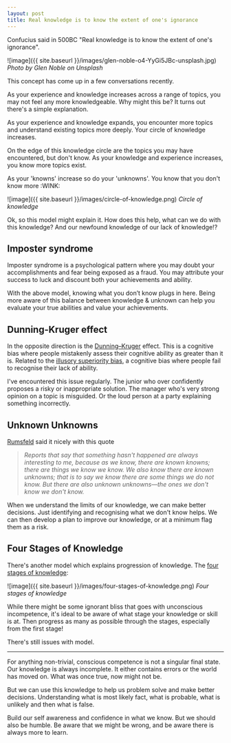 ```yaml
---
layout: post
title: Real knowledge is to know the extent of one's ignorance
---
```


Confucius said in 500BC "Real knowledge is to know the extent of one's ignorance".

![image]({{ site.baseurl }}/images/glen-noble-o4-YyGi5JBc-unsplash.jpg)
_Photo by Glen Noble on Unsplash_

This concept has come up in a few conversations recently.

As your experience and knowledge increases across a range of topics, you may not feel any more knowledgeable. Why might this be? It turns out there's a simple explanation.

As your experience and knowledge expands, you encounter more topics and understand existing topics more deeply. Your circle of knowledge increases.

On the edge of this knowledge circle are the topics you may have encountered, but don't know. As your knowledge and experience increases, you know more topics exist.

As your 'knowns' increase so do your 'unknowns'. You know that you don't know more :WINK:

![image]({{ site.baseurl }}/images/circle-of-knowledge.png)
_Circle of knowledge_

Ok, so this model might explain it. How does this help, what can we do with this knowledge? And our newfound knowledge of our lack of knowledge!?

## Imposter syndrome

Imposter syndrome is a psychological pattern where you may doubt your accomplishments and fear being exposed as a fraud. You may attribute your success to luck and discount both your achievements and ability.

With the above model, knowing what you don’t know plugs in here. Being more aware of this balance between knowledge & unknown can help you evaluate your true abilities and value your achievements.

## Dunning-Kruger effect

In the opposite direction is the [Dunning–Kruger](https://en.wikipedia.org/wiki/Dunning–Kruger_effect) effect. This is a cognitive bias where people mistakenly assess their cognitive ability as greater than it is. Related to the [illusory superiority bias](https://en.m.wikipedia.org/wiki/Illusory_superiority), a cognitive bias where people fail to recognise their lack of ability.

I've encountered this issue regularly. The junior who over confidently proposes a risky or inappropriate solution. The manager who's very strong opinion on a topic is misguided. Or the loud person at a party explaining something incorrectly.

## Unknown Unknowns

[Rumsfeld](https://en.wikipedia.org/wiki/There_are_known_knowns) said it nicely with this quote

> _Reports that say that something hasn't happened are always interesting to me, because as we know, there are known knowns; there are things we know we know. We also know there are known unknowns; that is to say we know there are some things we do not know. But there are also unknown unknowns—the ones we don't know we don't know._

When we understand the limits of our knowledge, we can make better decisions. Just identifying and recognising what we don't know helps. We can then develop a plan to improve our knowledge, or at a minimum flag them as a risk.

## Four Stages of Knowledge

There's another model which explains progression of knowledge. The [four stages of knowledge](https://en.wikipedia.org/wiki/Four_stages_of_competence):

![image]({{ site.baseurl }}/images/four-stages-of-knowledge.png)
_Four stages of knowledge_

While there might be some ignorant bliss that goes with unconscious incompetence, it's ideal to be aware of what stage your knowledge or skill is at. Then progress as many as possible through the stages, especially from the first stage!

There's still issues with model.

---

For anything non-trivial, conscious competence is not a singular final state. Our knowledge is always incomplete. It either contains errors or the world has moved on. What was once true, now might not be.

But we can use this knowledge to help us problem solve and make better decisions. Understanding what is most likely fact, what is probable, what is unlikely and then what is false.

Build our self awareness and confidence in what we know. But we should also be humble. Be aware that we might be wrong, and be aware there is always more to learn.
